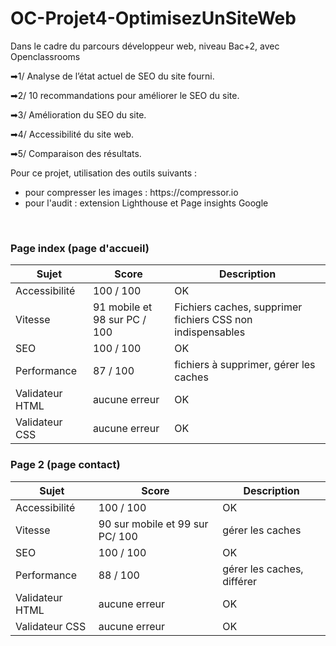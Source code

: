# OC-Projet4-OptimisezUnSiteWeb
Dans le cadre du parcours développeur web, niveau Bac+2, avec Openclassrooms

<p>➡1/ Analyse de l’état actuel de SEO du site fourni.</p>
<p>➡2/ 10 recommandations pour améliorer le SEO du site. </p>
<p>➡3/ Amélioration du SEO du site.</p>
<p>➡4/ Accessibilité du site web.</p>
<p>➡5/ Comparaison des résultats. </p>

<p>Pour ce projet, utilisation des outils suivants :</p>
<ul>
  <li>
    pour compresser les images : https://compressor.io
  </li>
  <li>
    pour l'audit : extension Lighthouse et Page insights Google
  </li>
  </ul>
  </br>
  <h3>Page index (page d'accueil)</h3>
  
   | Sujet | Score | Description |
| --- | --- | --- |
| Accessibilité | 100  / 100  | OK |
|Vitesse  | 91 mobile et 98 sur PC / 100  | Fichiers caches, supprimer fichiers CSS non indispensables |
| SEO           |100 / 100  | OK   |
| Performance | 87 / 100 | fichiers à supprimer, gérer les caches |
| Validateur HTML | aucune erreur |OK              |
| Validateur CSS | aucune erreur | OK              |

<h3>Page 2 (page contact)</h3>

   | Sujet | Score | Description |
| --- | --- | --- |
| Accessibilité | 100 / 100  | OK |
| Vitesse   |90 sur mobile et 99 sur PC/ 100  | gérer les caches  |
| SEO           |100  / 100  |OK                            |
|Performance | 88 / 100 |gérer les caches, différer |
| Validateur HTML | aucune erreur| OK                                     |
| Validateur CSS | aucune erreur | OK          |
  

